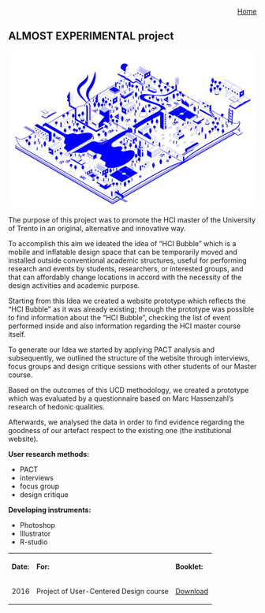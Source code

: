 <p align="right">
    <a href="https://gobrac.github.io/Portfolio/">Home </a> 
</p>

## ALMOST EXPERIMENTAL project

<img src="https://raw.githubusercontent.com/gobrac/Portfolio/master/images/almostExp.webp"/>

The purpose of this project was to promote the HCI master of the University of Trento in an original, alternative and innovative way.

To accomplish this aim we ideated the idea of “HCI Bubble” which is a mobile and inflatable design space that can be temporarily moved and installed outside conventional academic structures, useful for performing research and events by students, researchers, or interested groups, and that can affordably change locations in accord with the necessity of the design activities and academic purpose.

Starting from this Idea we created a website prototype which reflects the “HCI Bubble” as it was already existing; through the prototype was possible to find information about the “HCI Bubble”, checking the list of event performed inside and also information regarding the HCI master course itself.

To generate our Idea we started by applying PACT analysis and subsequently, we outlined the structure of the website through interviews, focus groups and design critique sessions with other students of our Master course.

Based on the outcomes of this UCD methodology, we created a prototype which was evaluated by a questionnaire based on Marc Hassenzahl’s research of hedonic qualities.

Afterwards, we analysed the data in order to find evidence regarding the goodness of our artefact respect to the existing one (the institutional website).

**User research methods:**
<ul>
<li>PACT 
<li>interviews 
<li>focus group 
<li>design critique 
</ul>


**Developing instruments:**
<ul>
<li>Photoshop
<li>Illustrator
<li>R-studio
</ul>
  
  
  <table >
  <tr>
    <th><p align="left">Date:      </p></th>
    <th><p align="left">For:       </p></th>
    <th><p align="left">Booklet:   </p></th>
      <tr>
    <td><p align="right"> 2016             </p></td>
    <td><p align="right"> Project of User-Centered Design course </p></td>
    <td><p align="right">   <a href="https://github.com/gobrac/Portfolio/blob/master/Projects/Booklet.pdf">Download</a>  </p></td>
  </tr>
  </tr>
</table>


